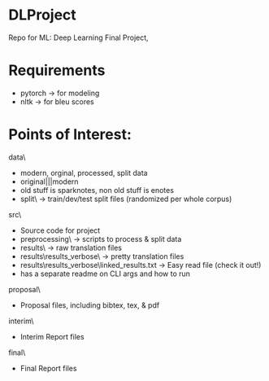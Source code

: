 # DLProject
Repo for ML: Deep Learning Final Project,

# Requirements
  - pytorch -> for modeling
  - nltk -> for bleu scores

# Points of Interest:
data\\

 - modern, orginal, processed, split data
 - original|||modern
 - old stuff is sparknotes, non old stuff is enotes
 - split\\ -> train/dev/test split files (randomized per whole corpus)

src\\

 - Source code for project
 - preprocessing\\ -> scripts to process & split data
 - results\\ -> raw translation files
 - results\\results_verbose\\ -> pretty translation files
 - results\\results_verbose\\linked_results.txt -> Easy read file (check it out!)
 - has a separate readme on CLI args and how to run

proposal\\

 - Proposal files, including bibtex, tex, & pdf

interim\\

  - Interim Report files

final\\

  - Final Report files
